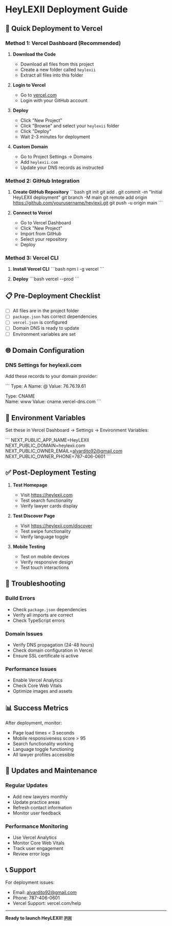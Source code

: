 # HeyLEXII Deployment Guide

## 🚀 Quick Deployment to Vercel

### Method 1: Vercel Dashboard (Recommended)

1. **Download the Code**
   - Download all files from this project
   - Create a new folder called `heylexii`
   - Extract all files into this folder

2. **Login to Vercel**
   - Go to [vercel.com](https://vercel.com)
   - Login with your GitHub account

3. **Deploy**
   - Click "New Project"
   - Click "Browse" and select your `heylexii` folder
   - Click "Deploy"
   - Wait 2-3 minutes for deployment

4. **Custom Domain**
   - Go to Project Settings → Domains
   - Add `heylexii.com`
   - Update your DNS records as instructed

### Method 2: GitHub Integration

1. **Create GitHub Repository**
   \`\`\`bash
   git init
   git add .
   git commit -m "Initial HeyLEXII deployment"
   git branch -M main
   git remote add origin https://github.com/yourusername/heylexii.git
   git push -u origin main
   \`\`\`

2. **Connect to Vercel**
   - Go to Vercel Dashboard
   - Click "New Project"
   - Import from GitHub
   - Select your repository
   - Deploy

### Method 3: Vercel CLI

1. **Install Vercel CLI**
   \`\`\`bash
   npm i -g vercel
   \`\`\`

2. **Deploy**
   \`\`\`bash
   vercel --prod
   \`\`\`

## 📋 Pre-Deployment Checklist

- [ ] All files are in the project folder
- [ ] `package.json` has correct dependencies
- [ ] `vercel.json` is configured
- [ ] Domain DNS is ready to update
- [ ] Environment variables are set

## 🌐 Domain Configuration

### DNS Settings for heylexii.com

Add these records to your domain provider:

\`\`\`
Type: A
Name: @
Value: 76.76.19.61

Type: CNAME  
Name: www
Value: cname.vercel-dns.com
\`\`\`

## 🔧 Environment Variables

Set these in Vercel Dashboard → Settings → Environment Variables:

\`\`\`
NEXT_PUBLIC_APP_NAME=HeyLEXII
NEXT_PUBLIC_DOMAIN=heylexii.com
NEXT_PUBLIC_OWNER_EMAIL=alvardito92@gmail.com
NEXT_PUBLIC_OWNER_PHONE=787-406-0601
\`\`\`

## ✅ Post-Deployment Testing

1. **Test Homepage**
   - Visit https://heylexii.com
   - Test search functionality
   - Verify lawyer cards display

2. **Test Discover Page**
   - Visit https://heylexii.com/discover
   - Test swipe functionality
   - Verify language toggle

3. **Mobile Testing**
   - Test on mobile devices
   - Verify responsive design
   - Test touch interactions

## 🚨 Troubleshooting

### Build Errors
- Check `package.json` dependencies
- Verify all imports are correct
- Check TypeScript errors

### Domain Issues
- Verify DNS propagation (24-48 hours)
- Check domain configuration in Vercel
- Ensure SSL certificate is active

### Performance Issues
- Enable Vercel Analytics
- Check Core Web Vitals
- Optimize images and assets

## 📊 Success Metrics

After deployment, monitor:
- Page load times < 3 seconds
- Mobile responsiveness score > 95
- Search functionality working
- Language toggle functioning
- All lawyer profiles accessible

## 🔄 Updates and Maintenance

### Regular Updates
- Add new lawyers monthly
- Update practice areas
- Refresh contact information
- Monitor user feedback

### Performance Monitoring
- Use Vercel Analytics
- Monitor Core Web Vitals
- Track user engagement
- Review error logs

## 📞 Support

For deployment issues:
- Email: alvardito92@gmail.com
- Phone: 787-406-0601
- Vercel Support: vercel.com/help

---

**Ready to launch HeyLEXII! 🇵🇷**
